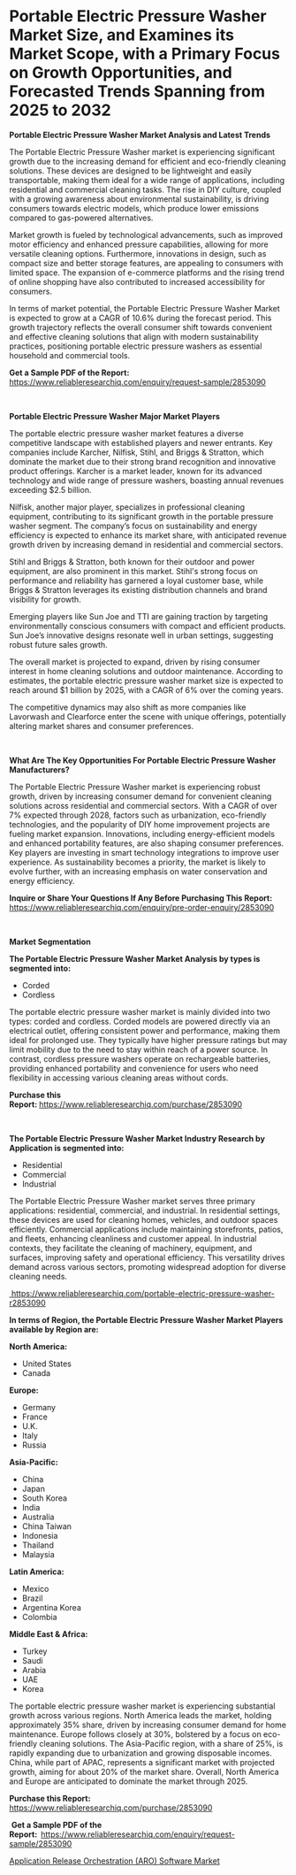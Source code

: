 <p><h1>Portable Electric Pressure Washer Market Size, and Examines its Market Scope, with a Primary Focus on Growth Opportunities, and Forecasted Trends Spanning from 2025 to 2032</h1></p><p><strong>Portable Electric Pressure Washer Market Analysis and Latest Trends</strong></p>
<p><p>The Portable Electric Pressure Washer market is experiencing significant growth due to the increasing demand for efficient and eco-friendly cleaning solutions. These devices are designed to be lightweight and easily transportable, making them ideal for a wide range of applications, including residential and commercial cleaning tasks. The rise in DIY culture, coupled with a growing awareness about environmental sustainability, is driving consumers towards electric models, which produce lower emissions compared to gas-powered alternatives.</p><p>Market growth is fueled by technological advancements, such as improved motor efficiency and enhanced pressure capabilities, allowing for more versatile cleaning options. Furthermore, innovations in design, such as compact size and better storage features, are appealing to consumers with limited space. The expansion of e-commerce platforms and the rising trend of online shopping have also contributed to increased accessibility for consumers.</p><p>In terms of market potential, the Portable Electric Pressure Washer Market is expected to grow at a CAGR of 10.6% during the forecast period. This growth trajectory reflects the overall consumer shift towards convenient and effective cleaning solutions that align with modern sustainability practices, positioning portable electric pressure washers as essential household and commercial tools.</p></p>
<p><strong>Get a Sample PDF of the Report:&nbsp;</strong> <a href="https://www.reliableresearchiq.com/enquiry/request-sample/2853090?utm_campaign=2477&utm_medium=2&utm_source=Github&utm_content=ia&utm_term=11032025&utm_id=portable-electric-pressure-washer">https://www.reliableresearchiq.com/enquiry/request-sample/2853090</a></p>
<p>&nbsp;</p>
<p><strong>Portable Electric Pressure Washer Major Market Players</strong></p>
<p><p>The portable electric pressure washer market features a diverse competitive landscape with established players and newer entrants. Key companies include Karcher, Nilfisk, Stihl, and Briggs & Stratton, which dominate the market due to their strong brand recognition and innovative product offerings. Karcher is a market leader, known for its advanced technology and wide range of pressure washers, boasting annual revenues exceeding $2.5 billion.</p><p>Nilfisk, another major player, specializes in professional cleaning equipment, contributing to its significant growth in the portable pressure washer segment. The company’s focus on sustainability and energy efficiency is expected to enhance its market share, with anticipated revenue growth driven by increasing demand in residential and commercial sectors.</p><p>Stihl and Briggs & Stratton, both known for their outdoor and power equipment, are also prominent in this market. Stihl's strong focus on performance and reliability has garnered a loyal customer base, while Briggs & Stratton leverages its existing distribution channels and brand visibility for growth.</p><p>Emerging players like Sun Joe and TTI are gaining traction by targeting environmentally conscious consumers with compact and efficient products. Sun Joe’s innovative designs resonate well in urban settings, suggesting robust future sales growth. </p><p>The overall market is projected to expand, driven by rising consumer interest in home cleaning solutions and outdoor maintenance. According to estimates, the portable electric pressure washer market size is expected to reach around $1 billion by 2025, with a CAGR of 6% over the coming years.</p><p>The competitive dynamics may also shift as more companies like Lavorwash and Clearforce enter the scene with unique offerings, potentially altering market shares and consumer preferences.</p></p>
<p>&nbsp;</p>
<p><strong>What Are The Key Opportunities For Portable Electric Pressure Washer Manufacturers?</strong></p>
<p><p>The Portable Electric Pressure Washer market is experiencing robust growth, driven by increasing consumer demand for convenient cleaning solutions across residential and commercial sectors. With a CAGR of over 7% expected through 2028, factors such as urbanization, eco-friendly technologies, and the popularity of DIY home improvement projects are fueling market expansion. Innovations, including energy-efficient models and enhanced portability features, are also shaping consumer preferences. Key players are investing in smart technology integrations to improve user experience. As sustainability becomes a priority, the market is likely to evolve further, with an increasing emphasis on water conservation and energy efficiency.</p></p>
<p><strong>Inquire or Share Your Questions If Any Before Purchasing This Report:</strong> <a href="https://www.reliableresearchiq.com/enquiry/pre-order-enquiry/2853090?utm_campaign=2477&utm_medium=2&utm_source=Github&utm_content=ia&utm_term=11032025&utm_id=portable-electric-pressure-washer">https://www.reliableresearchiq.com/enquiry/pre-order-enquiry/2853090</a></p>
<p>&nbsp;</p>
<p><strong>Market Segmentation</strong></p>
<p><strong>The Portable Electric Pressure Washer Market Analysis by types is segmented into:</strong></p>
<p><ul><li>Corded</li><li>Cordless</li></ul></p>
<p><p>The portable electric pressure washer market is mainly divided into two types: corded and cordless. Corded models are powered directly via an electrical outlet, offering consistent power and performance, making them ideal for prolonged use. They typically have higher pressure ratings but may limit mobility due to the need to stay within reach of a power source. In contrast, cordless pressure washers operate on rechargeable batteries, providing enhanced portability and convenience for users who need flexibility in accessing various cleaning areas without cords.</p></p>
<p><strong>Purchase this Report:&nbsp;</strong><a href="https://www.reliableresearchiq.com/purchase/2853090?utm_campaign=2477&utm_medium=2&utm_source=Github&utm_content=ia&utm_term=11032025&utm_id=portable-electric-pressure-washer">https://www.reliableresearchiq.com/purchase/2853090</a></p>
<p>&nbsp;</p>
<p><strong>The Portable Electric Pressure Washer Market Industry Research by Application is segmented into:</strong></p>
<p><ul><li>Residential</li><li>Commercial</li><li>Industrial</li></ul></p>
<p><p>The Portable Electric Pressure Washer market serves three primary applications: residential, commercial, and industrial. In residential settings, these devices are used for cleaning homes, vehicles, and outdoor spaces efficiently. Commercial applications include maintaining storefronts, patios, and fleets, enhancing cleanliness and customer appeal. In industrial contexts, they facilitate the cleaning of machinery, equipment, and surfaces, improving safety and operational efficiency. This versatility drives demand across various sectors, promoting widespread adoption for diverse cleaning needs.</p></p>
<p><a href="https://www.reliableresearchiq.com/portable-electric-pressure-washer-r2853090?utm_campaign=2477&utm_medium=2&utm_source=Github&utm_content=ia&utm_term=11032025&utm_id=portable-electric-pressure-washer">&nbsp;https://www.reliableresearchiq.com/portable-electric-pressure-washer-r2853090</a></p>
<p><strong>In terms of Region, the Portable Electric Pressure Washer Market Players available by Region are:</strong></p>
<p>
    <p> <strong> North America: </strong>
        <ul>
            <li>United States</li>
            <li>Canada</li>
        </ul>
        </p> 
    <p> <strong> Europe: </strong>
        <ul>
            <li>Germany</li>
            <li>France</li>
            <li>U.K.</li>
            <li>Italy</li>
            <li>Russia</li>
        </ul>
        </p> 
    <p> <strong> Asia-Pacific: </strong>
        <ul>
            <li>China</li>
            <li>Japan</li>
            <li>South Korea</li>
            <li>India</li>
            <li>Australia</li>
            <li>China Taiwan</li>
            <li>Indonesia</li>
            <li>Thailand</li>
            <li>Malaysia</li>
        </ul>
        </p> 
    <p> <strong> Latin America: </strong>
        <ul>
            <li>Mexico</li>
            <li>Brazil</li>
            <li>Argentina Korea</li>
            <li>Colombia</li>
        </ul>
        </p> 
    <p> <strong> Middle East & Africa: </strong>
        <ul>
            <li>Turkey</li>
            <li>Saudi</li>
            <li>Arabia</li>
            <li>UAE</li>
            <li>Korea</li>
        </ul>
    </p>
    </p>
<p><p>The portable electric pressure washer market is experiencing substantial growth across various regions. North America leads the market, holding approximately 35% share, driven by increasing consumer demand for home maintenance. Europe follows closely at 30%, bolstered by a focus on eco-friendly cleaning solutions. The Asia-Pacific region, with a share of 25%, is rapidly expanding due to urbanization and growing disposable incomes. China, while part of APAC, represents a significant market with projected growth, aiming for about 20% of the market share. Overall, North America and Europe are anticipated to dominate the market through 2025.</p></p>
<p><strong>Purchase this Report: </strong><a href="https://www.reliableresearchiq.com/purchase/2853090?utm_campaign=2477&utm_medium=2&utm_source=Github&utm_content=ia&utm_term=11032025&utm_id=portable-electric-pressure-washer">https://www.reliableresearchiq.com/purchase/2853090</a></p>
<p>&nbsp;<strong>Get a Sample PDF of the Report:&nbsp;&nbsp;</strong><a href="https://www.reliableresearchiq.com/enquiry/request-sample/2853090?utm_campaign=2477&utm_medium=2&utm_source=Github&utm_content=ia&utm_term=11032025&utm_id=portable-electric-pressure-washer">https://www.reliableresearchiq.com/enquiry/request-sample/2853090</a></p>
<p><strong></strong></p>
<p><p><a href="https://github.com/porstgowinjq/Market-Research-Report-List-1/blob/main/application-release-orchestration-aro-software-market.md?utm_campaign=2477&utm_medium=2&utm_source=Github&utm_content=ia&utm_term=11032025&utm_id=portable-electric-pressure-washer">Application Release Orchestration (ARO) Software Market</a></p></p>